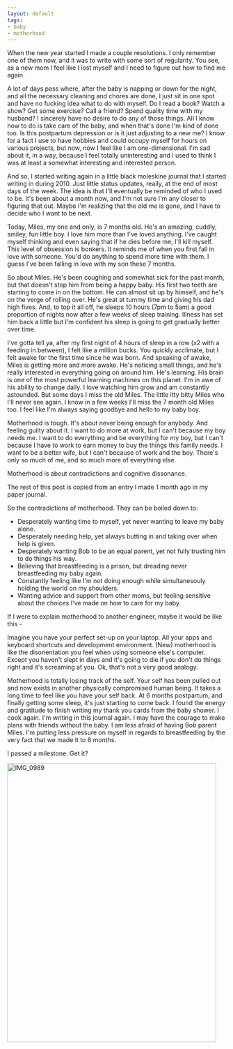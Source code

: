 ```yaml
---
layout: default
tags:
- baby
- motherhood
---
```


When the new year started I made a couple resolutions. I only remember one of them now, and it was to write with some sort of regularity. You see, as a new mom I feel like I lost myself and I need to figure out how to find me again.

A lot of days pass where, after the baby is napping or down for the night, and all the necessary cleaning and chores are done, I just sit in one spot and have no fucking idea what to do with myself. Do I read a book? Watch a show? Get some exercise? Call a friend? Spend quality time with my husband? I sincerely have no desire to do any of those things. All I know how to do is take care of the baby, and when that's done I'm kind of done too. Is this postpartum depression or is it just adjusting to a new me? I know for a fact I use to have hobbies and could occupy myself for hours on various projects, but now, now I feel like I am one-dimensional. I'm sad about it, in a way, because I feel totally uninteresting and I used to think I was at least a somewhat interesting and interested person.

And so, I started writing again in a little black moleskine journal that I started writing in during 2010. Just little status updates, really, at the end of most days of the week. The idea is that I'll eventually be reminded of who I used to be. It's been about a month now, and I'm not sure I'm any closer to figuring that out. Maybe I'm realizing that the old me is gone, and I have to decide who I want to be next.

Today, Miles, my one and only, is 7 months old. He's an amazing, cuddly, smiley, fun little boy. I love him more than I've loved anything. I've caught myself thinking and even saying that if he dies before me, I'll kill myself. This level of obsession is bonkers. It reminds me of when you first fall in love with someone. You'd do anything to spend more time with them. I guess I've been falling in love with my son these 7 months.

So about Miles. He's been coughing and somewhat sick for the past month, but that doesn't stop him from being a happy baby. His first two teeth are starting to come in on the bottom. He can almost sit up by himself, and he's on the verge of rolling over. He's great at tummy time and giving his dad high fives. And, to top it all off, he sleeps 10 hours (7pm to 5am) a good proportion of nights now after a few weeks of sleep training. Illness has set him back a little but I'm confident his sleep is going to get gradually better over time.

I've gotta tell ya, after my first night of 4 hours of sleep in a row (x2 with a feeding in between), I felt like a million bucks. You quickly acclimate, but I felt awake for the first time since he was born. And speaking of awake, Miles is getting more and more awake. He's noticing small things, and he's really interested in everything going on around him. He's learning. His brain is one of the most powerful learning machines on this planet. I'm in awe of his ability to change daily. I love watching him grow and am constantly astounded. But some days I miss the old Miles. The little itty bitty Miles who I'll never see again. I know in a few weeks I'll miss the 7 month old Miles too. I feel like I'm always saying goodbye and hello to my baby boy.

Motherhood is tough. It's about never being enough for anybody. And feeling guilty about it. I want to do more at work, but I can't because my boy needs me. I want to do everything and be everything for my boy, but I can't because I have to work to earn money to buy the things this family needs. I want to be a better wife, but I can't because of work and the boy. There's only so much of me, and so much more of everything else.

Motherhood is about contradictions and cognitive dissonance. 

The rest of this post is copied from an entry I made 1 month ago in my paper journal.

So the contradictions of motherhood. They can be boiled down to:

- Desperately wanting time to myself, yet never wanting to leave my baby alone.
- Desperately needing help, yet always butting in and taking over when help is given.
- Desperately wanting Bob to be an equal parent, yet not fully trusting him to do things his way.
- Believing that breastfeeding is a prison, but dreading never breastfeeding my baby again.
- Constantly feeling like I'm not doing enough while simultanesouly holding the world on my shoulders.
- Wanting advice and support from other moms, but feeling sensitive about the choices I've made on how to care for my baby.

If I were to explain motherhood to another engineer, maybe it would be like this -

Imagine you have your perfect set-up on your laptop. All your apps and keyboard shortcuts and development environment. (New) motherhood is like the disorientation you feel when using someone else's computer. Except you haven't slept in days and it's going to die if you don't do things right and it's screaming at you. Ok, that's not a very good analogy. 

Motherhood is totally losing track of the self. Your self has been pulled out and now exists in another physically compromised human being. It takes a long time to feel like you have your self back. At 6 months postpartum, and finally getting some sleep, it's just starting to come back. I found the energy and gratitude to finish writing my thank you cards from the baby shower. I cook again. I'm writing in this journal again. I may have the courage to make plans with friends without the baby. I am less afraid of having Bob parent Miles. I'm putting less pressure on myself in regards to breastfeeding by the very fact that we made it to 6 months. 

I passed a milestone. Get it?

<a data-flickr-embed="true"  href="https://www.flickr.com/photos/emmafern/31925544473/in/dateposted-ff/" title="IMG_0989"><img class="img-responsive img-rounded center-block" src="https://c1.staticflickr.com/1/534/31925544473_939801dd21_z.jpg" width="480" height="640" alt="IMG_0989"></a><script async src="//embedr.flickr.com/assets/client-code.js" charset="utf-8"></script>